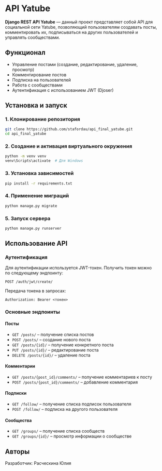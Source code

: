 # API Yatube

**Django REST API Yatube** — данный проект представляет собой API для социальной сети Yatube, позволяющий пользователям создавать посты, комментировать их, подписываться на других пользователей и управлять сообществами.

## Функционал
- Управление постами (создание, редактирование, удаление, просмотр)
- Комментирование постов
- Подписка на пользователей
- Работа с сообществами
- Аутентификация с использованием JWT (Djoser)

## Установка и запуск

### 1. Клонирование репозитория
```sh
git clone https://github.com/stafordau/api_final_yatube.git
cd api_final_yatube
```

### 2. Создание и активация виртуального окружения
```sh
python -m venv venv
venv\Scripts\activate  # Для Windows
```

### 3. Установка зависимостей
```sh
pip install -r requirements.txt
```

### 4. Применение миграций
```sh
python manage.py migrate
```

### 5. Запуск сервера
```sh
python manage.py runserver
```

## Использование API

### Аутентификация
Для аутентификации используется JWT-токен. Получить токен можно по следующему эндпоинту:
```http
POST /auth/jwt/create/
```
Передача токена в запросах:
```http
Authorization: Bearer <токен>
```

### Основные эндпоинты

#### Посты
- `GET /posts/` – получение списка постов
- `POST /posts/` – создание нового поста
- `GET /posts/{id}/` – получение конкретного поста
- `PUT /posts/{id}/` – редактирование поста
- `DELETE /posts/{id}/` – удаление поста

#### Комментарии
- `GET /posts/{post_id}/comments/` – получение комментариев к посту
- `POST /posts/{post_id}/comments/` – добавление комментария

#### Подписки
- `GET /follow/` – получение списка подписок пользователя
- `POST /follow/` – подписка на другого пользователя

#### Сообщества
- `GET /groups/` – получение списка сообществ
- `GET /groups/{id}/` – просмотр информации о сообществе


## Авторы
Разработчик: Расческина Юлия

